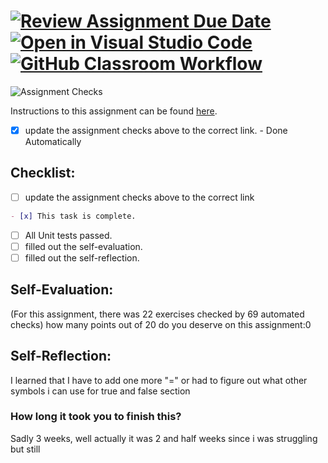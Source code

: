 [![Review Assignment Due Date](https://classroom.github.com/assets/deadline-readme-button-24ddc0f5d75046c5622901739e7c5dd533143b0c8e959d652212380cedb1ea36.svg)](https://classroom.github.com/a/BNy60bDV)
[![Open in Visual Studio Code](https://classroom.github.com/assets/open-in-vscode-718a45dd9cf7e7f842a935f5ebbe5719a5e09af4491e668f4dbf3b35d5cca122.svg)](https://classroom.github.com/online_ide?assignment_repo_id=11662222&assignment_repo_type=AssignmentRepo)
[![GitHub Classroom Workflow](https://github.com/IT3049C-Lively-FA23/js-exercise-DeafieGuy/actions/workflows/classroom.yml/badge.svg)](https://github.com/IT3049C-Lively-FA23/js-exercise-DeafieGuy/actions/workflows/classroom.yml)
===================================
![Assignment Checks](https://github.com/IT3049C/2.JS-Exercise/workflows/Assignment%20Checks/badge.svg)

Instructions to this assignment can be found [here](https://reedws.github.io/IT3049C/coursework/assignments/js-exercises/).
- [x] update the assignment checks above to the correct link. - Done Automatically
## Checklist:
- [ ] update the assignment checks above to the correct link
```md
- [x] This task is complete.
```
- [ ] All Unit tests passed.
- [ ] filled out the self-evaluation.
- [ ] filled out the self-reflection.

## Self-Evaluation: 
(For this assignment, there was 22 exercises checked by 69 automated checks)
how many points out of 20 do you deserve on this assignment:0

## Self-Reflection:
<!-- What did you learn that you found interesting -->
I learned that I have to add one more "=" or had to figure out what other symbols i can use for true and false section
### How long it took you to finish this?
Sadly 3 weeks, well actually it was 2 and half weeks since i was struggling but still